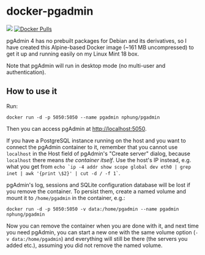 # docker-pgadmin
[![](https://images.microbadger.com/badges/image/nphung/pgadmin.svg)]() [![Docker Pulls](https://img.shields.io/docker/pulls/nphung/pgadmin.svg)]()

pgAdmin 4 has no prebuilt packages for Debian and its derivatives, so I have created this Alpine-based Docker image (~161 MB uncompressed) to get it up and running easily on my Linux Mint 18 box.

Note that pgAdmin will run in desktop mode (no multi-user and authentication).

## How to use it

Run:
```
docker run -d -p 5050:5050 --name pgadmin nphung/pgadmin
```

Then you can access pgAdmin at <http://localhost:5050>.

If you have a PostgreSQL instance running on the host and you want to connect the pgAdmin container to it, remember that you cannot use `localhost` in the Host field of pgAdmin's "Create server" dialog, because `localhost` there means *the container itself*. Use the host's IP instead, e.g. what you get from `` echo `ip -4 addr show scope global dev eth0 | grep inet | awk '{print \$2}' | cut -d / -f 1` ``.

pgAdmin's log, sessions and SQLite configuration database will be lost if you remove the container. To persist them, create a named volume and mount it to `/home/pgadmin` in the container, e.g.:
```
docker run -d -p 5050:5050 -v data:/home/pgadmin --name pgadmin nphung/pgadmin
```
Now you can remove the container when you are done with it, and next time you need pgAdmin, you can start a new one with the same volume option (`-v data:/home/pgadmin`) and everything will still be there (the servers you added etc.), assuming you did not remove the named volume.
